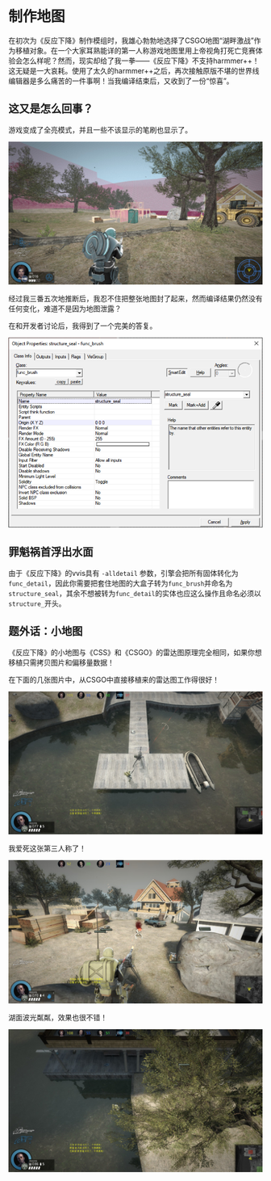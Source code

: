 # 制作地图

在初次为《反应下降》制作模组时，我雄心勃勃地选择了CSGO地图“湖畔激战”作为移植对象。在一个大家耳熟能详的第一人称游戏地图里用上帝视角打死亡竞赛体验会怎么样呢？然而，现实却给了我一拳——《反应下降》不支持harmmer++！这无疑是一大哀耗。使用了太久的harmmer++之后，再次接触原版不堪的世界线编辑器是多么痛苦的一件事啊！当我编译结束后，又收到了一份“惊喜”。

## 这又是怎么回事？

游戏变成了全亮模式，并且一些不该显示的笔刷也显示了。

![20230910152634_1.jpg](https://raw.githubusercontent.com/obscurefreeman/devwikisource/main/docs/games/alienswarm/assets/20230910152634_1.jpg)

经过我三番五次地推断后，我忍不住把整张地图封了起来，然而编译结果仍然没有任何变化，难道不是因为地图泄露？

在和开发者讨论后，我得到了一个完美的答复。

![entity-structure.png](https://raw.githubusercontent.com/obscurefreeman/devwikisource/main/docs/games/alienswarm/assets/entity-structure.png)

## 罪魁祸首浮出水面

由于《反应下降》的vvis具有 `-alldetail` 参数，引擎会把所有固体转化为`func_detail`，因此你需要把套住地图的大盒子转为`func_brush`并命名为`structure_seal`，其余不想被转为`func_detail`的实体也应这么操作且命名必须以`structure_`开头。

## 题外话：小地图

《反应下降》的小地图与《CSS》和《CSGO》的雷达图原理完全相同，如果你想移植只需拷贝图片和偏移量数据！

在下面的几张图片中，从CSGO中直接移植来的雷达图工作得很好！

![20230912190609_1.jpg](https://raw.githubusercontent.com/obscurefreeman/devwikisource/main/docs/games/alienswarm/assets/20230912190609_1.jpg)

我爱死这张第三人称了！

![20230912185905_1.jpg](https://raw.githubusercontent.com/obscurefreeman/devwikisource/main/docs/games/alienswarm/assets/20230912185905_1.jpg)

湖面波光粼粼，效果也很不错！

![20230912190632_1.jpg](https://raw.githubusercontent.com/obscurefreeman/devwikisource/main/docs/games/alienswarm/assets/20230912190632_1.jpg)



